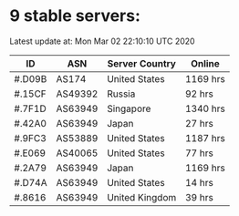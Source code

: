 # 9 stable servers:

Latest update at: Mon Mar 02 22:10:10 UTC 2020

| ID | ASN | Server Country | Online |
| -- | --- | -------------- | ------ |
| #.D09B | AS174 | United States | 1169 hrs |
| #.15CF | AS49392 | Russia | 92 hrs |
| #.7F1D | AS63949 | Singapore | 1340 hrs |
| #.42A0 | AS63949 | Japan | 27 hrs |
| #.9FC3 | AS53889 | United States | 1187 hrs |
| #.E069 | AS40065 | United States | 77 hrs |
| #.2A79 | AS63949 | Japan | 1169 hrs |
| #.D74A | AS63949 | United States | 14 hrs |
| #.8616 | AS63949 | United Kingdom | 39 hrs |

